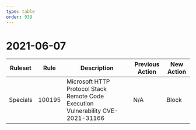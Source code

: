 ```yaml
---
type: table
order: 939
---
```


# 2021-06-07

<TableWrap><table style="width: 100%">

<thead>
  <tr>
    <th>Ruleset</th>
    <th>Rule</th>
    <th>Description</th>
    <th>Previous Action</th>
    <th>New Action</th>
  </tr>
</thead>
<tbody>
  <tr>
    <td>Specials</td>
    <td>100195</td>
    <td>
      Microsoft HTTP Protocol Stack Remote Code Execution Vulnerability
      CVE-2021-31166
    </td>
    <td>N/A</td>
    <td>Block</td>
  </tr>
</tbody>

</table></TableWrap>
